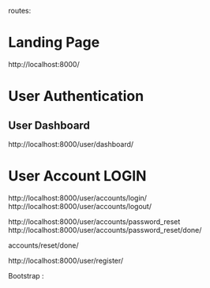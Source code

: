 
routes:

# Landing Page
http://localhost:8000/

# User Authentication
## User Dashboard
http://localhost:8000/user/dashboard/

# User Account LOGIN
http://localhost:8000/user/accounts/login/
http://localhost:8000/user/accounts/logout/

<!-- http://localhost:8000/user/accounts/password_change/
http://localhost:8000/user/accounts/password_change/done -->

http://localhost:8000/user/accounts/password_reset
http://localhost:8000/user/accounts/password_reset/done/

accounts/reset/done/

http://localhost:8000/user/register/


Bootstrap :

<!-- CSS only -->
<link href="https://cdn.jsdelivr.net/npm/bootstrap@5.2.2/dist/css/bootstrap.min.css" rel="stylesheet" integrity="sha384-Zenh87qX5JnK2Jl0vWa8Ck2rdkQ2Bzep5IDxbcnCeuOxjzrPF/et3URy9Bv1WTRi" crossorigin="anonymous">

<!-- JavaScript Bundle with Popper -->
<script src="https://cdn.jsdelivr.net/npm/bootstrap@5.2.2/dist/js/bootstrap.bundle.min.js" integrity="sha384-OERcA2EqjJCMA+/3y+gxIOqMEjwtxJY7qPCqsdltbNJuaOe923+mo//f6V8Qbsw3" crossorigin="anonymous"></script>



<!-- Latest compiled and minified CSS -->
<link rel="stylesheet" href="https://maxcdn.bootstrapcdn.com/bootstrap/3.4.1/css/bootstrap.min.css">

<!-- jQuery library -->
<script src="https://ajax.googleapis.com/ajax/libs/jquery/3.6.0/jquery.min.js"></script>

<!-- Latest compiled JavaScript -->
<script src="https://maxcdn.bootstrapcdn.com/bootstrap/3.4.1/js/bootstrap.min.js"></script>